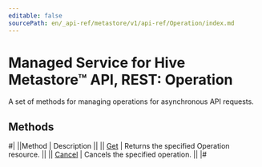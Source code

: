 ```yaml
---
editable: false
sourcePath: en/_api-ref/metastore/v1/api-ref/Operation/index.md
---
```


# Managed Service for Hive Metastore™ API, REST: Operation

A set of methods for managing operations for asynchronous API requests.

## Methods

#|
||Method | Description ||
|| [Get](get.md) | Returns the specified Operation resource. ||
|| [Cancel](cancel.md) | Cancels the specified operation. ||
|#